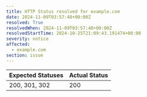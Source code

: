 ```yaml
---
title: HTTP Status resolved for example.com
date: 2024-11-09T03:57:48+00:00Z
resolved: True
resolvedWhen: 2024-11-09T03:57:48+00:00Z
resolvedStartTime: 2024-10-25T21:09:43.191474+00:00
severity: notice
affected:
  - example.com
section: issue
---
```


| Expected Statuses | Actual Status  |
|-------------------|----------------|
| 200, 301, 302 | 200 |
